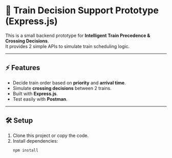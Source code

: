# 🚆 Train Decision Support Prototype (Express.js)

This is a small backend prototype for **Intelligent Train Precedence & Crossing Decisions**.  
It provides 2 simple APIs to simulate train scheduling logic.

---

## ⚡ Features
- Decide train order based on **priority** and **arrival time**.
- Simulate **crossing decisions** between 2 trains.
- Built with **Express.js**.
- Test easily with **Postman**.

---

## 🛠 Setup

1. Clone this project or copy the code.
2. Install dependencies:
   ```bash
   npm install
